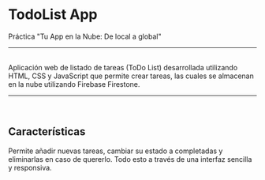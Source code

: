 <h1>TodoList App</h1>
Práctica "Tu App en la Nube: De local a global"
<hr><br>
Aplicación web de listado de tareas (ToDo List) desarrollada utilizando HTML, CSS y JavaScript que permite crear tareas, las cuales se almacenan en la nube utilizando Firebase Firestone.
<hr><br>
<h2>Características</h2>
Permite añadir nuevas tareas, cambiar su estado a completadas y eliminarlas en caso de quererlo. Todo esto a través de una interfaz sencilla y responsiva.
